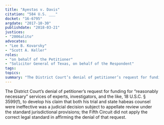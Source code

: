 ```yaml
---
title: "Ayestas v. Davis"
citation: "584 U.S. ___"
docket: "16-6795"
argdate: "2017-10-30"
publishdate: "2018-03-21"
justices:
- "2006alito"
advocates:
- "Lee B. Kovarsky"
- "Scott A. Keller"
roles:
- "on behalf of the Petitioner"
- "Solicitor General of Texas, on behalf of the Respondent"
tags:
topics:
summary: "The District Court’s denial of petitioner’s request for funding for “reasonably necessary” services of experts, investigators, and the like, 18 U.S.C. § 3599(f), to develop his claim that both his trial and state habeas counsel were ineffective was a judicial decision subject to appellate review under the standard jurisdictional provisions; the Fifth Circuit did not apply the correct legal standard in affirming the denial of that request."
---
```

The District Court’s denial of petitioner’s request for funding for “reasonably necessary” services of experts, investigators, and the like, 18 U.S.C. § 3599(f), to develop his claim that both his trial and state habeas counsel were ineffective was a judicial decision subject to appellate review under the standard jurisdictional provisions; the Fifth Circuit did not apply the correct legal standard in affirming the denial of that request.

